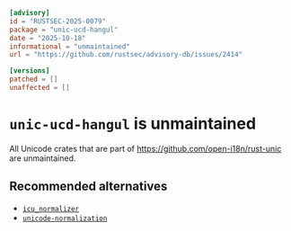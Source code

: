 ```toml
[advisory]
id = "RUSTSEC-2025-0079"
package = "unic-ucd-hangul"
date = "2025-10-18"
informational = "unmaintained"
url = "https://github.com/rustsec/advisory-db/issues/2414"

[versions]
patched = []
unaffected = []
```

# `unic-ucd-hangul` is unmaintained

All Unicode crates that are part of https://github.com/open-i18n/rust-unic are unmaintained.

## Recommended alternatives

- [`icu_normalizer`](https://crates.io/crates/icu_normalizer)
- [`unicode-normalization`](https://crates.io/crates/unicode-normalization)
